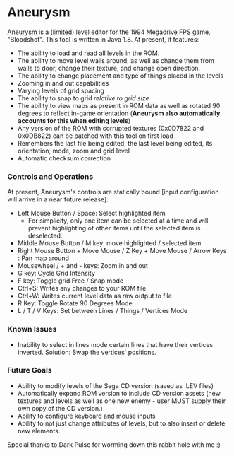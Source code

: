 
# Aneurysm

Aneurysm is a (limited) level editor for the 1994 Megadrive FPS game, "Bloodshot".  This tool is written in Java 1.8.  At present, it features:

  - The ability to load and read all levels in the ROM.
  - The ability to move level walls around, as well as change them from walls to door, change their texture, and change open direction.
  - The ability to change placement and type of things placed in the levels
  - Zooming in and out capabilities
  - Varying levels of grid spacing
  - The ability to snap to grid *relative to grid size*
  - The ability to view maps as present in ROM data as well as rotated 90 degrees to reflect in-game orientation (**Aneurysm also automatically accounts for this when editing levels**)
  - Any version of the ROM with corrupted textures (0x0D7822 and 0x0DB822) can be patched with this tool on first load
  - Remembers the last file being edited, the last level being edited, its orientation, mode, zoom and grid level
  - Automatic checksum correction

### Controls and Operations
At present, Aneurysm's controls are statically bound [input configuration will arrive in a near future release]:
  - Left Mouse Button / Space: Select highlighted item
     * For simplicity, only one item can be selected at a time and will prevent highlighting of other items until the selected item is deselected.
  - Middle Mouse Button / M key: move highlighted / selected item
  - Right Mouse Button + Move Mouse / Z Key + Move Mouse / Arrow Keys : Pan map around
  - Mousewheel / + and - keys: Zoom in and out
  - G key: Cycle Grid Intensity
  - F key: Toggle grid Free / Snap mode
  - Ctrl+S: Writes any changes to your ROM file.
  - Ctrl+W: Writes current level data as raw output to file
  - R Key: Toggle Rotate 90 Degrees Mode
  - L / T / V Keys: Set between Lines / Things / Vertices Mode

### Known Issues
 - Inability to select in lines mode certain lines that have their vertices inverted.  Solution: Swap the vertices' positions.

### Future Goals
 - Ability to modify levels of the Sega CD version (saved as .LEV files)
 - Automatically expand ROM version to include CD version assets (new textures and levels as well as one new enemy - user MUST supply their own copy of the CD version.)
 - Ability to configure keyboard and mouse inputs
 - Ability to not just change attributes of levels, but to also insert or delete new elements.
  
 
Special thanks to Dark Pulse for worming down this rabbit hole with me :)